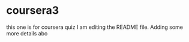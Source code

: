# coursera3
this one is for coursera quiz
I am editing the README file. Adding some more details abo
